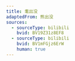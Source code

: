 ```yaml
---
title: 耄出没
adaptedFrom: 熊出没
sources:
  - sourceType: bilibili
    bvid: BV19Z31z8EF8
  - sourceType: bilibili
    bvid: BV1mFGjz6ErW
    human: true
---
```

